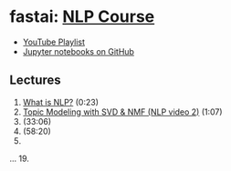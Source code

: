# fastai:  [NLP Course](https://www.fast.ai/2019/07/08/fastai-nlp/)
- [YouTube Playlist](https://www.youtube.com/playlist?list=PLtmWHNX-gukKocXQOkQjuVxglSDYWsSh9)
- [Jupyter notebooks on GitHub](https://github.com/fastai/course-nlp)

## Lectures
1. [What is NLP?](www.youtube.com/watch?v=cce8ntxP_XI) (0:23)
2. [Topic Modeling with SVD & NMF (NLP video 2)](www.youtube.com/watch?v=tG3pUwmGjsc) (1:07)
3.  (33:06)
4.  (58:20)
5. 
...
19.
